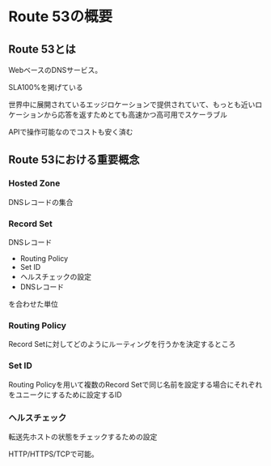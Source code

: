 # Route 53の概要

## Route 53とは

WebベースのDNSサービス。

SLA100%を掲げている

世界中に展開されているエッジロケーションで提供されていて、もっとも近いロケーションから応答を返すためとても高速かつ高可用でスケーラブル

APIで操作可能なのでコストも安く済む

## Route 53における重要概念

### Hosted Zone

DNSレコードの集合

### Record Set

DNSレコード

* Routing Policy
* Set ID
* ヘルスチェックの設定
* DNSレコード

を合わせた単位

### Routing Policy

Record Setに対してどのようにルーティングを行うかを決定するところ

### Set ID

Routing Policyを用いて複数のRecord Setで同じ名前を設定する場合にそれぞれをユニークにするために設定するID

### ヘルスチェック

転送先ホストの状態をチェックするための設定

HTTP/HTTPS/TCPで可能。
